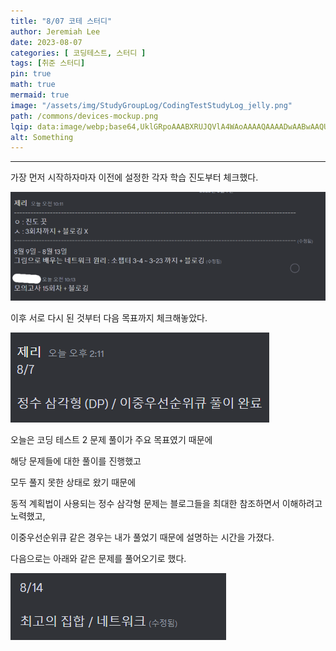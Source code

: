 ```yaml
---
title: "8/07 코테 스터디"
author: Jeremiah Lee
date: 2023-08-07
categories: [ 코딩테스트, 스터디 ]
tags: [취준 스터디]
pin: true
math: true
mermaid: true
image: "/assets/img/StudyGroupLog/CodingTestStudyLog_jelly.png"
path: /commons/devices-mockup.png
lqip: data:image/webp;base64,UklGRpoAAABXRUJQVlA4WAoAAAAQAAAADwAABwAAQUxQSDIAAAARL0AmbZurmr57yyIiqE8oiG0bejIYEQTgqiDA9vqnsUSI6H+oAERp2HZ65qP/VIAWAFZQOCBCAAAA8AEAnQEqEAAIAAVAfCWkAALp8sF8rgRgAP7o9FDvMCkMde9PK7euH5M1m6VWoDXf2FkP3BqV0ZYbO6NA/VFIAAAA
alt: Something
---
```

***

가장 먼저 시작하자마자 이전에 설정한 각자 학습 진도부터 체크했다.

![](/assets/img/StudyGroupLog/8-07-codingTestStudyPic1.png)

이후 서로 다시 된 것부터 다음 목표까지 체크해놓았다.

![](/assets/img/StudyGroupLog/8-07-codingTestStudyPic2.png)


오늘은 코딩 테스트 2 문제 풀이가 주요 목표였기 때문에

해당 문제들에 대한 풀이를 진행했고

모두 풀지 못한 상태로 왔기 때문에

동적 계획법이 사용되는 정수 삼각형 문제는 블로그들을 최대한 참조하면서 이해하려고 노력했고,

이중우선순위큐 같은 경우는 내가 풀었기 때문에 설명하는 시간을 가졌다.


다음으로는 아래와 같은 문제를 풀어오기로 했다.


![](/assets/img/StudyGroupLog/8-07-codingTestStudyPic3.png)
